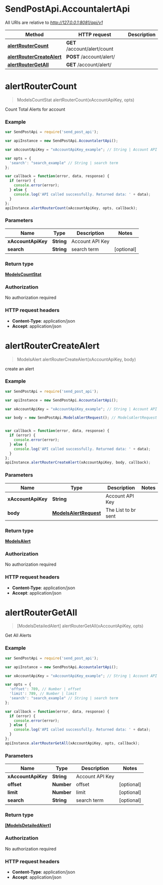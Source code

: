 # SendPostApi.AccountalertApi

All URIs are relative to *http://127.0.0.1:8081/api/v1*

Method | HTTP request | Description
------------- | ------------- | -------------
[**alertRouterCount**](AccountalertApi.md#alertRouterCount) | **GET** /account/alert/count | 
[**alertRouterCreateAlert**](AccountalertApi.md#alertRouterCreateAlert) | **POST** /account/alert/ | 
[**alertRouterGetAll**](AccountalertApi.md#alertRouterGetAll) | **GET** /account/alert/ | 


<a name="alertRouterCount"></a>
# **alertRouterCount**
> ModelsCountStat alertRouterCount(xAccountApiKey, opts)



Count Total Alerts for account

### Example
```javascript
var SendPostApi = require('send_post_api');

var apiInstance = new SendPostApi.AccountalertApi();

var xAccountApiKey = "xAccountApiKey_example"; // String | Account API Key

var opts = { 
  'search': "search_example" // String | search term
};

var callback = function(error, data, response) {
  if (error) {
    console.error(error);
  } else {
    console.log('API called successfully. Returned data: ' + data);
  }
};
apiInstance.alertRouterCount(xAccountApiKey, opts, callback);
```

### Parameters

Name | Type | Description  | Notes
------------- | ------------- | ------------- | -------------
 **xAccountApiKey** | **String**| Account API Key | 
 **search** | **String**| search term | [optional] 

### Return type

[**ModelsCountStat**](ModelsCountStat.md)

### Authorization

No authorization required

### HTTP request headers

 - **Content-Type**: application/json
 - **Accept**: application/json

<a name="alertRouterCreateAlert"></a>
# **alertRouterCreateAlert**
> ModelsAlert alertRouterCreateAlert(xAccountApiKey, body)



create an alert

### Example
```javascript
var SendPostApi = require('send_post_api');

var apiInstance = new SendPostApi.AccountalertApi();

var xAccountApiKey = "xAccountApiKey_example"; // String | Account API Key

var body = new SendPostApi.ModelsAlertRequest(); // ModelsAlertRequest | The List to br sent


var callback = function(error, data, response) {
  if (error) {
    console.error(error);
  } else {
    console.log('API called successfully. Returned data: ' + data);
  }
};
apiInstance.alertRouterCreateAlert(xAccountApiKey, body, callback);
```

### Parameters

Name | Type | Description  | Notes
------------- | ------------- | ------------- | -------------
 **xAccountApiKey** | **String**| Account API Key | 
 **body** | [**ModelsAlertRequest**](ModelsAlertRequest.md)| The List to br sent | 

### Return type

[**ModelsAlert**](ModelsAlert.md)

### Authorization

No authorization required

### HTTP request headers

 - **Content-Type**: application/json
 - **Accept**: application/json

<a name="alertRouterGetAll"></a>
# **alertRouterGetAll**
> [ModelsDetailedAlert] alertRouterGetAll(xAccountApiKey, opts)



Get All Alerts

### Example
```javascript
var SendPostApi = require('send_post_api');

var apiInstance = new SendPostApi.AccountalertApi();

var xAccountApiKey = "xAccountApiKey_example"; // String | Account API Key

var opts = { 
  'offset': 789, // Number | offset
  'limit': 789, // Number | limit
  'search': "search_example" // String | search term
};

var callback = function(error, data, response) {
  if (error) {
    console.error(error);
  } else {
    console.log('API called successfully. Returned data: ' + data);
  }
};
apiInstance.alertRouterGetAll(xAccountApiKey, opts, callback);
```

### Parameters

Name | Type | Description  | Notes
------------- | ------------- | ------------- | -------------
 **xAccountApiKey** | **String**| Account API Key | 
 **offset** | **Number**| offset | [optional] 
 **limit** | **Number**| limit | [optional] 
 **search** | **String**| search term | [optional] 

### Return type

[**[ModelsDetailedAlert]**](ModelsDetailedAlert.md)

### Authorization

No authorization required

### HTTP request headers

 - **Content-Type**: application/json
 - **Accept**: application/json

